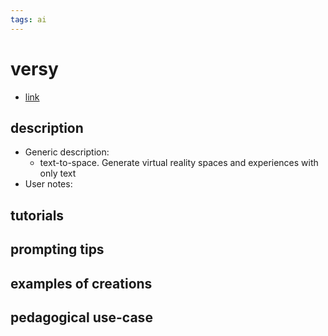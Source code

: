 ```yaml
---
tags: ai 
---
```



# versy


* [link](https://www.versy.ai/)

## description
* Generic description: 
    * text-to-space. Generate virtual reality spaces and experiences with only text
* User notes:

## tutorials

## prompting tips

## examples of creations 

## pedagogical use-case 